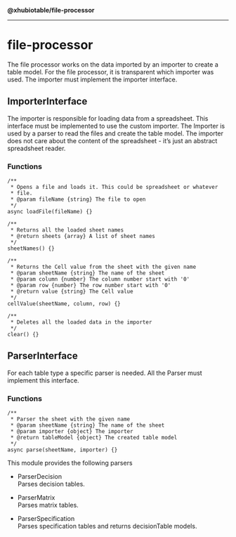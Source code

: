 **@xhubiotable/file-processor**

***

# file-processor

The file processor works on the data imported by an importer to create a
table model. For the file processor, it is transparent which importer
was used. The importer must implement the importer interface.

## ImporterInterface

The importer is responsible for loading data from a spreadsheet. This
interface must be implemented to use the custom importer. The Importer
is used by a parser to read the files and create the table model. The
importer does not care about the content of the spreadsheet - it’s just
an abstract spreadsheet reader.

### Functions

    /**
     * Opens a file and loads it. This could be spreadsheet or whatever
     * file.
     * @param fileName {string} The file to open
     */
    async loadFile(fileName) {}

    /**
     * Returns all the loaded sheet names
     * @return sheets {array} A list of sheet names
     */
    sheetNames() {}

    /**
     * Returns the Cell value from the sheet with the given name
     * @param sheetName {string} The name of the sheet
     * @param column {number} The column number start with '0'
     * @param row {number} The row number start with '0'
     * @return value {string} The Cell value
     */
    cellValue(sheetName, column, row) {}

    /**
     * Deletes all the loaded data in the importer
     */
    clear() {}

## ParserInterface

For each table type a specific parser is needed. All the Parser must
implement this interface.

### Functions

    /**
     * Parser the sheet with the given name
     * @param sheetName {string} The name of the sheet
     * @param importer {object} The importer
     * @return tableModel {object} The created table model
     */
    async parse(sheetName, importer) {}

This module provides the following parsers  
-   ParserDecision  
    Parses decision tables.

-   ParserMatrix  
    Parses matrix tables.

-   ParserSpecification  
    Parses specification tables and returns decisionTable models.
